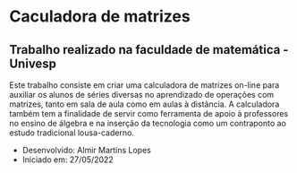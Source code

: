 # Caculadora de matrizes

## Trabalho realizado na faculdade de matemática - Univesp

Este trabalho consiste em criar uma calculadora de matrizes on-line para auxiliar os alunos de séries diversas no aprendizado de operações com matrizes, tanto em sala de aula como em aulas à distãncia. A calculadora também tem a finalidade de servir como ferramenta de apoio à professores no ensino de álgebra e na inserção da tecnologia como um contraponto ao estudo tradicional lousa-caderno.

- Desenvolvido: Almir Martins Lopes
- Iniciado em: 27/05/2022